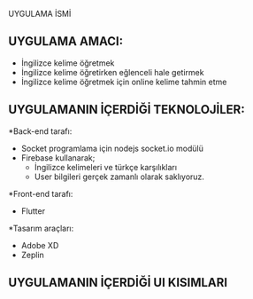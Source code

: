 UYGULAMA İSMİ

UYGULAMA AMACI:
----------
- İngilizce kelime öğretmek
- İngilizce kelime öğretirken eğlenceli hale getirmek
- İngilizce kelime öğretmek için online kelime tahmin etme 

UYGULAMANIN İÇERDİĞİ TEKNOLOJİLER:
-------------
*Back-end tarafı:
- Socket programlama için nodejs socket.io modülü
- Firebase kullanarak; 
	- İngilizce kelimeleri ve türkçe karşılıkları
	- User bilgileri gerçek zamanlı olarak saklıyoruz.

*Front-end tarafı:
- Flutter

*Tasarım araçları:
- Adobe XD
- Zeplin

UYGULAMANIN İÇERDİĞİ UI KISIMLARI
-----------------



